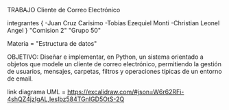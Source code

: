 TRABAJO Cliente de Correo Electrónico

integrantes {
  -Juan Cruz Carisimo
  -Tobias Ezequiel Monti
  -Christian Leonel Angel
}
"Comision 2"
"Grupo 50"

Materia = "Estructura de datos"

OBJETIVO: Diseñar e implementar, en Python, un sistema orientado a objetos que modele un cliente de
 correo electrónico, permitiendo la gestión de usuarios, mensajes, carpetas, filtros y operaciones típicas de
 un entorno de email.

link diagrama UML = https://excalidraw.com/#json=W6r62RFi-4shQZ4jzIgAL,IesIbz584TGnIGD5OtS-2Q